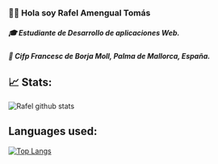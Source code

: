 ### 👨‍💻 Hola soy Rafel Amengual Tomás

##### 🎓 Estudiante de Desarrollo de aplicaciones Web.
##### 🏫 Cifp Francesc de Borja Moll, Palma de Mallorca, España.


## 📈 Stats:
![Rafel github stats](https://github-readme-stats.vercel.app/api?username=RafelAm&show_icons=true&theme=dark)

## Languages used:
[![Top Langs](https://github-readme-stats.vercel.app/api/top-langs/?username=RafelAm&theme=dark)](https://github.com/RafelAm/github-readme-stats)



<!--
**RafelAm/RafelAm** is a ✨ _special_ ✨ repository because its `README.md` (this file) appears on your GitHub profile.

Here are some ideas to get you started:

- 🔭 I’m currently working on ...
- 🌱 I’m currently learning ...
- 👯 I’m looking to collaborate on ...
- 🤔 I’m looking for help with ...
- 💬 Ask me about ...
- 📫 How to reach me: ...
- 😄 Pronouns: ...
- ⚡ Fun fact: ...
-->
